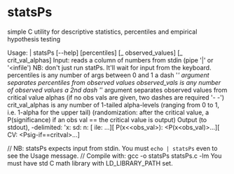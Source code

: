 # statsPs
simple C utility for descriptive statistics, percentiles and empirical hypothesis testing 


Usage: <stream of numbers> | statsPs [--help] [percentiles] [_ observed_values] [_ crit_val_alphas]
Input:
  reads a column of numbers from stdin (pipe '|' or '<infile')
    NB: don't just run statPs. It'll wait for input from the keyboard.
  percentiles is any number of args between 0 and 1
  a dash '_' argument separates percentiles from observed values
  observed_vals is any number of observed values
  a 2nd dash '_' argument separates observed values from critical value alphas
    (if no obs vals are given, two dashes are required '- -')
  crit_val_alphas is any number of 1-tailed alpha-levels
    (ranging from 0 to 1, i.e. 1-alpha for the upper tail)
    (randomization: after the critical value, a P(significance) if an obs val == the critical value is output)
Output (to stdout), <tab>-delimited:
  'x: <mean> sd: <sd> n: <n>[ <percentile arg>ile: <percentile>...][ P(x<<obs_val>): <P(x<obs_val)>...][ CV<alpha>: <critval> <Psig-if==critval>...]<newline>

// NB: statsPs expects input from stdin. You must `echo | statsPs` even to see the Usage message.
//     Compile with:
         gcc -o statsPs statsPs.c -lm 
You must have std C math library with LD_LIBRARY_PATH set. 
